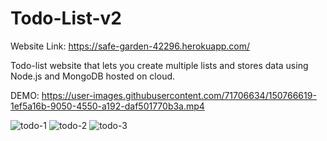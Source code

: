 # Todo-List-v2

Website Link: https://safe-garden-42296.herokuapp.com/

Todo-list website that lets you create multiple lists and stores data using Node.js and MongoDB hosted on cloud.


DEMO:
https://user-images.githubusercontent.com/71706634/150766619-1ef5a16b-9050-4550-a192-daf501770b3a.mp4



![todo-1](https://user-images.githubusercontent.com/71706634/150765346-4d7e4295-acec-4e3c-819d-2054126ff475.png)
![todo-2](https://user-images.githubusercontent.com/71706634/150765351-fe62edd6-1a8c-4075-b7c4-74fa247bf689.png)
![todo-3](https://user-images.githubusercontent.com/71706634/150765354-bc8c6970-404e-4692-97e2-865b4c2aa2c7.png)
